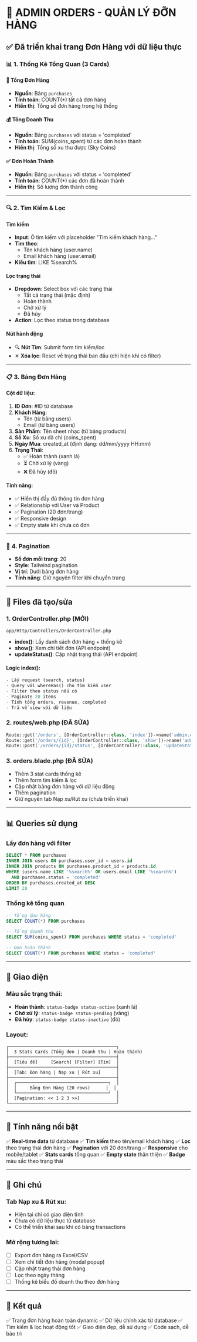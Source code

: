 # 🛒 ADMIN ORDERS - QUẢN LÝ ĐỠN HÀNG

## ✅ Đã triển khai trang Đơn Hàng với dữ liệu thực

### 📊 **1. Thống Kê Tổng Quan (3 Cards)**

#### 🛒 Tổng Đơn Hàng
- **Nguồn**: Bảng `purchases` 
- **Tính toán**: COUNT(*) tất cả đơn hàng
- **Hiển thị**: Tổng số đơn hàng trong hệ thống

#### 💰 Tổng Doanh Thu
- **Nguồn**: Bảng `purchases` với status = 'completed'
- **Tính toán**: SUM(coins_spent) từ các đơn hoàn thành
- **Hiển thị**: Tổng số xu thu được (Sky Coins)

#### ✅ Đơn Hoàn Thành
- **Nguồn**: Bảng `purchases` với status = 'completed'
- **Tính toán**: COUNT(*) các đơn đã hoàn thành
- **Hiển thị**: Số lượng đơn thành công

---

### 🔍 **2. Tìm Kiếm & Lọc**

#### Tìm kiếm
- **Input**: Ô tìm kiếm với placeholder "Tìm kiếm khách hàng..."
- **Tìm theo**: 
  - Tên khách hàng (user.name)
  - Email khách hàng (user.email)
- **Kiểu tìm**: LIKE %search%

#### Lọc trạng thái
- **Dropdown**: Select box với các trạng thái
  - Tất cả trạng thái (mặc định)
  - Hoàn thành
  - Chờ xử lý
  - Đã hủy
- **Action**: Lọc theo status trong database

#### Nút hành động
- 🔍 **Nút Tìm**: Submit form tìm kiếm/lọc
- ✕ **Xóa lọc**: Reset về trạng thái ban đầu (chỉ hiện khi có filter)

---

### 📋 **3. Bảng Đơn Hàng**

#### Cột dữ liệu:
1. **ID Đơn**: #ID từ database
2. **Khách Hàng**: 
   - Tên (từ bảng users)
   - Email (từ bảng users)
3. **Sản Phẩm**: Tên sheet nhạc (từ bảng products)
4. **Số Xu**: Số xu đã chi (coins_spent)
5. **Ngày Mua**: created_at (định dạng: dd/mm/yyyy HH:mm)
6. **Trạng Thái**: 
   - ✅ Hoàn thành (xanh lá)
   - ⏳ Chờ xử lý (vàng)
   - ❌ Đã hủy (đỏ)

#### Tính năng:
- ✅ Hiển thị đầy đủ thông tin đơn hàng
- ✅ Relationship với User và Product
- ✅ Pagination (20 đơn/trang)
- ✅ Responsive design
- ✅ Empty state khi chưa có đơn

---

### 📑 **4. Pagination**

- **Số đơn mỗi trang**: 20
- **Style**: Tailwind pagination
- **Vị trí**: Dưới bảng đơn hàng
- **Tính năng**: Giữ nguyên filter khi chuyển trang

---

## 🔧 **Files đã tạo/sửa**

### 1. **OrderController.php** (MỚI)
```
app/Http/Controllers/OrderController.php
```
- **index()**: Lấy danh sách đơn hàng + thống kê
- **show()**: Xem chi tiết đơn (API endpoint)
- **updateStatus()**: Cập nhật trạng thái (API endpoint)

#### Logic index():
```php
- Lấy request (search, status)
- Query với whereHas() cho tìm kiếm user
- Filter theo status nếu có
- Paginate 20 items
- Tính tổng orders, revenue, completed
- Trả về view với dữ liệu
```

### 2. **routes/web.php** (ĐÃ SỬA)
```php
Route::get('/orders', [OrderController::class, 'index'])->name('admin.orders');
Route::get('/orders/{id}', [OrderController::class, 'show'])->name('admin.orders.show');
Route::post('/orders/{id}/status', [OrderController::class, 'updateStatus'])->name('admin.orders.updateStatus');
```

### 3. **orders.blade.php** (ĐÃ SỬA)
- Thêm 3 stat cards thống kê
- Thêm form tìm kiếm & lọc
- Cập nhật bảng đơn hàng với dữ liệu động
- Thêm pagination
- Giữ nguyên tab Nạp xu/Rút xu (chưa triển khai)

---

## 📊 **Queries sử dụng**

### Lấy đơn hàng với filter
```sql
SELECT * FROM purchases
INNER JOIN users ON purchases.user_id = users.id
INNER JOIN products ON purchases.product_id = products.id
WHERE (users.name LIKE '%search%' OR users.email LIKE '%search%')
  AND purchases.status = 'completed'
ORDER BY purchases.created_at DESC
LIMIT 20
```

### Thống kê tổng quan
```sql
-- Tổng đơn hàng
SELECT COUNT(*) FROM purchases

-- Tổng doanh thu
SELECT SUM(coins_spent) FROM purchases WHERE status = 'completed'

-- Đơn hoàn thành
SELECT COUNT(*) FROM purchases WHERE status = 'completed'
```

---

## 🎨 **Giao diện**

### Màu sắc trạng thái:
- **Hoàn thành**: `status-badge status-active` (xanh lá)
- **Chờ xử lý**: `status-badge status-pending` (vàng)
- **Đã hủy**: `status-badge status-inactive` (đỏ)

### Layout:
```
┌─────────────────────────────────────────┐
│  3 Stats Cards (Tổng đơn | Doanh thu | Hoàn thành)
├─────────────────────────────────────────┤
│  [Tiêu đề]     [Search] [Filter] [Tìm]  │
├─────────────────────────────────────────┤
│  [Tab: Đơn hàng | Nạp xu | Rút xu]      │
├─────────────────────────────────────────┤
│  ┌───────────────────────────────────┐  │
│  │     Bảng Đơn Hàng (20 rows)      │  │
│  └───────────────────────────────────┘  │
│  [Pagination: << 1 2 3 >>]              │
└─────────────────────────────────────────┘
```

---

## 🚀 **Tính năng nổi bật**

✅ **Real-time data** từ database
✅ **Tìm kiếm** theo tên/email khách hàng
✅ **Lọc** theo trạng thái đơn hàng
✅ **Pagination** với 20 đơn/trang
✅ **Responsive** cho mobile/tablet
✅ **Stats cards** tổng quan
✅ **Empty state** thân thiện
✅ **Badge** màu sắc theo trạng thái

---

## 📝 **Ghi chú**

### Tab Nạp xu & Rút xu:
- Hiện tại chỉ có giao diện tĩnh
- Chưa có dữ liệu thực từ database
- Có thể triển khai sau khi có bảng transactions

### Mở rộng tương lai:
- [ ] Export đơn hàng ra Excel/CSV
- [ ] Xem chi tiết đơn hàng (modal popup)
- [ ] Cập nhật trạng thái đơn hàng
- [ ] Lọc theo ngày tháng
- [ ] Thống kê biểu đồ doanh thu theo đơn hàng

---

## 🎯 **Kết quả**

✅ Trang đơn hàng hoàn toàn dynamic
✅ Dữ liệu chính xác từ database
✅ Tìm kiếm & lọc hoạt động tốt
✅ Giao diện đẹp, dễ sử dụng
✅ Code sạch, dễ bảo trì

